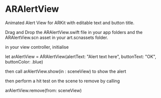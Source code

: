 # ARAlertView
Animated Alert View for ARKit with editable text and button title.


Drag and Drop the ARAlertView.swift file in your app folders and the ARAlertView.scn asset in your art.scnassets folder.


in your view controller, initialise 

let arAlertView = ARAlertView(alertText: "Alert text here", buttonText: "OK", buttonColor: .blue)


then call arAlertView.show(in : sceneView) to show the alert

then perform a hit test on the scene to remove by calling 

arAlertView.remove(from: sceneView)

